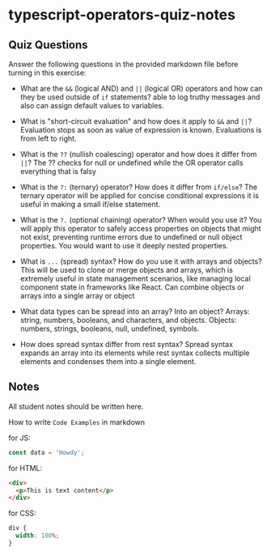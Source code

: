 # typescript-operators-quiz-notes

## Quiz Questions

Answer the following questions in the provided markdown file before turning in this exercise:

- What are the `&&` (logical AND) and `||` (logical OR) operators and how can they be used outside of `if` statements? able to log truthy messages and also can assign default values to variables.

- What is "short-circuit evaluation" and how does it apply to `&&` and `||`? Evaluation stops as soon as value of expression is known. Evaluations is from left to right.

- What is the `??` (nullish coalescing) operator and how does it differ from `||`? The ?? checks for null or undefined while the OR operator calls everything that is falsy

- What is the `?:` (ternary) operator? How does it differ from `if/else`? The ternary operator will be applied for concise conditional expressions it is useful in making a small if/else statement.

- What is the `?.` (optional chaining) operator? When would you use it? You will apply this operator to safely access properties on objects that might not exist, preventing runtime errors due to undefined or null object properties. You would want to use it deeply nested properties.

- What is `...` (spread) syntax? How do you use it with arrays and objects? This will be used to clone or merge objects and arrays, which is extremely useful in state management scenarios, like managing local component state in frameworks like React. Can combine objects or arrays into a single array or object

- What data types can be spread into an array? Into an object? Arrays: string, numbers, booleans, and characters, and objects. Objects: numbers, strings, booleans, null, undefined, symbols.

- How does spread syntax differ from rest syntax? Spread syntax expands an array into its elements while rest syntax collects multiple elements and condenses them into a single element.

## Notes

All student notes should be written here.

How to write `Code Examples` in markdown

for JS:

```js
const data = 'Howdy';
```

for HTML:

```html
<div>
  <p>This is text content</p>
</div>
```

for CSS:

```css
div {
  width: 100%;
}
```
